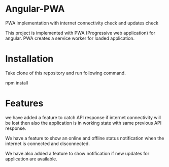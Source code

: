 # Angular-PWA
PWA implementation with internet connectivity check and updates check 


This project is implemented with PWA (Progressive web application) for angular. PWA creates a service worker for loaded application.

# Installation

Take clone of this repository and run following command.

npm install

# Features

we have added a feature to catch API response if internet connectivity will be lost then also the application is in working state with same previous API response.

We have a feature to show an online and offline status notification when the internet is connected and disconnected.

We have also added a feature to show notification if new updates for application are available.

 
